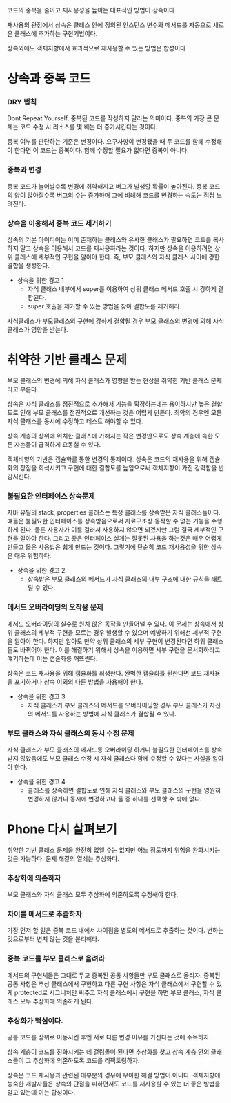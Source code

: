 코드의 중복을 줄이고 재사용성을 높이는 대표적인 방법이 상속이다

재사용의 관점에서 상속은 클래스 안에 정의된 인스턴스 변수와 메서드를 자동으로 새로운 클래스에 추가하는 구현기법이다.

상속외에도 객체지향에서 효과적으로 재사용할 수 있는 방법은 합성이다

# 상속과 중복 코드

### DRY 법칙

Dont Repeat Yourself, 중복된 코드를 작성하지 말라는 의미이다. 중복의 가장 큰 문제는 코드 수정 시 리소스를 몇 배는 더 증가시킨다는 것이다.

중복 여부를 판단하는 기준은 변경이다. 요구사항이 변경됐을 때 두 코드를 함께 수정해야 한다면 이 코드는 중복이다. 함께 수정할 필요가 없다면 중복이 아니다.

### 중복과 변경

중복 코드가 늘어날수록 변경에 취약해지고 버그가 발생할 확률이 높아진다. 중복 코드의 양이 많아질수록 버그의 수는 증가하며 그에 비례해 코드를 변경하는 속도는 점점 느려진다.

### 상속을 이용해서 중복 코드 제거하기

상속의 기본 아이디어는 이미 존재하는 클래스와 유사한 클래스가 필요하면 코드를 복사하지 말고 상속을 이용해서 코드를 재사용하라는 것이다. 하지만 상속을 이용하려면 상위 클래스에 세부적인 구현을 알아야 한다. 즉, 부모 클래스와 자식 클래스 사이에 강한 결합을 생성한다.

- 상속을 위한 경고 1
    - 자식 클래스 내부에서 super를 이용하여 상위 클래스 메서드 호출 시 강하게 결합된다.
    - super 호출을 제거할 수 있는 방법을 찾아 결합도를 제거해라.

자식클래스가 부모클래스의 구현에 강하게 결합될 경우 부모 클래스의 변경에 의해 자식 클래스가 영향을 받는다.

# 취약한 기반 클래스 문제

부모 클래스의 변경에 의해 자식 클래스가 영향을 받는 현상을 취약한 기반 클래스 문제라고 부른다.

상속은 자식 클래스를 점진적으로 추가해서 기능을 확장하는데는 용이하지만 높은 결합도로 인해 부모 클래스를 점진적으로 개선하는 것은 어렵게 만든다. 최악의 경우엔 모든 자식 클래스를 동시에 수정하고 테스트 해야할 수 있다.

상속 계층의 상위에 위치한 클래스에 가해지는 작은 변경만으로도 상속 계층에 속한 모든 자손들이 급격하게 요동칠 수 있다.

객체비향의 기반은 캡슐화를 통한 변경의 통제이다. 상속은 코드의 재사용을 위해 캡슐화의 장점을 희석시키고 구현에 대한 결합도를 높임으로써 객체지향이 가진 강력함을 반감시킨다.

### 불필요한 인터페이스 상속문제

자바 유틸의 stack, properties 클래스는 특정 클래스를 상속받은 자식 클래스들이다. 얘들은 불필요한 인터페이스를 상속받음으로써 자료구조상 동작할 수 없는 기능을 수행하게 된다. 물론 사용자가 이를 걸러서 사용하지 않으면 되겠지만 그럼 결국 세부적인 구현을 알아야 한다. 그리고 좋은 인터페이스 설계는 잘못된 사용을 하는것은 매우 어렵게 만들고 옳은 사용법은 쉽게 만드는 것이다. 그렇기에 단순히 코드 재사용성을 위한 상속은 매우 위험하다.

- 상속을 위한 경고 2
    - 상속받은 부모 클래스의 메서드가 자식 클래스의 내부 구조에 대한 규칙을 깨트릴 수 있다.

### 메서드 오버라이딩의 오작용 문제

메서드 오버라이딩의 실수로 원치 않은 동작을 만들어낼 수 있다. 이 문제는 상속에서 상위 클래스의 세부적 구현을 모르는 경우 발생할 수 있으며 예방하기 위해선 세부적 구현을 알아야 한다. 하지만 알아도 만약 상위 클래스의 세부 구현이 변경된다면 하위 클래스들도 바뀌어야 한다. 이를 해결하기 위해서 상속을 이용하면 세부 구현을 문서화하라고 얘기하는데 이는 캡슐화릉 깨뜨린다. 

상속은 코드 재사용을 위해 캡슐화를 희생한다. 완벽한 캡슐화를 원한다면 코드 재사용을 포기하거나 상속 이외의 다른 방법을 사용해야 한다.

- 상속을 위한 경고 3
    - 자식 클래스가 부모 클래스의 메서드를 오버라이딩할 경우 부모 클래스가 자신의 메서드를 사용하는 방법에 자식 클래스가 결합될 수 있다.

### 부모 클래스와 자식 클래스의 동시 수정 문제

자식 클래스가 부모 클래스의 메서드릉 오버라이딩 하거니 불필요한 인터페이스를 상속받지 않았음에도 부모 클래스 수정 시 자식 클래스다 함께 수정할 수 있다는 사실을 알아야 한다.

- 상속을 위한 경고 4
    - 클래스를 상속하면 결합도로 인해 자식 클래스와 부모 클래스의 구현을 영원히 변경하지 않거니 동시에 변경하고나 둘 중 하나를 선택할 수 밖에 없다.

# Phone 다시 살펴보기

취약한 기반 클래스 문제을 완전히 없앨 수는 없지만 어느 정도까지 위험을 완화시키는 것은 가능하다. 문제 해결의 열쇠는 추상화다.

### 추상화에 의존하자

부모 클래스와 자식 클래스 모두 추상화에 의존하도록 수정해야 한다.

### 차이를 메서드로 추출하자

가장 먼저 할 일은 중복 코드 내에서 차이점을 별도의 메서드로 추출하는 것이다. 변하는 것으로부터 변치 않는 것을 분리해라.

### 중복 코드를 부모 클래스로 올려라

메서드의 구현체들은 그대로 두고 중복된 공통 사항들만 부모 클래스로 올리자. 중복된 공통 사항은 추상 클래스에서 구현하고 다른 구현 사항은 자식 클래스에서 구현할 수 있게 protected로 시그니처만 써주고 자식 클래스에서 구현을 하면 부모 클래스, 자식 클래스 모두 추상화에 의존하게 된다.

### 추상화가 핵심이다.

공통 코드를 상위로 이동시킨 후엔 서로 다른 변경 이유를 가진다는 것에 주목하자.

상속 계층이 코드를 진화시키는 데 걸림돌이 된다면 추상화를 찾고 상속 계층 안의 클래스들이 그 추상화에 의존하도록 코드를 리팩토링하자.

상속은 코드 재사용과 관련된 대부분의 경우에 우아한 해결 방법이 아니다. 객체지향에 능숙한 개발자들은 상속의 단점을 피하면서도 코드를 재사용할 수 있는 더 좋은 방법을 알고 있는데 이는 합성이다.
